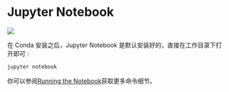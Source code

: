 # Jupyter Notebook

![](http://jupyter.org/assets/jupyterpreview.png)

在 Conda 安装之后，Jupyter Notebook 是默认安装好的，直接在工作目录下打开即可 :

```sh
jupyter notebook
```

你可以参阅[Running the Notebook](http://jupyter.readthedocs.io/en/latest/running.html#running)获取更多命令细节。
